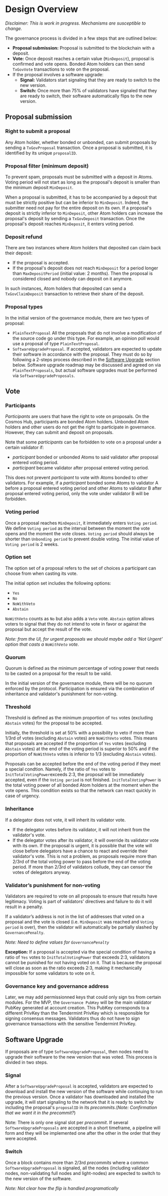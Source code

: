 # Design Overview

*Disclaimer: This is work in progress. Mechanisms are susceptible to change.*

The governance process is divided in a few steps that are outlined below:

* **Proposal submission:** Proposal is submitted to the blockchain with a 
  deposit.
* **Vote:** Once deposit reaches a certain value (`MinDeposit`), proposal is 
  confirmed and vote opens. Bonded Atom holders can then send `TxGovVote` 
  transactions to vote on the proposal.
* If the proposal involves a software upgrade:
  * **Signal:** Validators start signaling that they are ready to switch to the
    new version.
  * **Switch:** Once more than 75% of validators have signaled that they are 
    ready to switch, their software automatically flips to the new version.

## Proposal submission

### Right to submit a proposal

Any Atom holder, whether bonded or unbonded, can submit proposals by sending a 
`TxGovProposal` transaction. Once a proposal is submitted, it is identified by 
its unique `proposalID`.

### Proposal filter (minimum deposit)

To prevent spam, proposals must be submitted with a deposit in Atoms. Voting 
period will not start as long as the proposal's deposit is smaller than the 
minimum deposit `MinDeposit`.

When a proposal is submitted, it has to be accompanied by a deposit that must 
be strictly positive but can be inferior to `MinDeposit`. Indeed, the submitter
need not pay for the entire deposit on its own. If a proposal's deposit is 
strictly inferior to `MinDeposit`, other Atom holders can increase the 
proposal's deposit by sending a `TxGovDeposit` transaction. Once the proposal's 
deposit reaches `MinDeposit`, it enters voting period. 

### Deposit refund

There are two instances where Atom holders that deposited can claim back their 
deposit:
* If the proposal is accepted.
* If the proposal's deposit does not reach `MinDeposit` for a period longer 
  than `MaxDepositPeriod` (initial value: 2 months). Then the proposal is 
  considered closed and nobody can deposit on it anymore.

In such instances, Atom holders that deposited can send a `TxGovClaimDeposit` 
transaction to retrieve their share of the deposit.

### Proposal types

In the initial version of the governance module, there are two types of 
proposal:
* `PlainTextProposal` All the proposals that do not involve a modification of 
  the source code go under this type. For example, an opinion poll would use a 
  proposal of type `PlainTextProposal`.
* `SoftwareUpgradeProposal`. If accepted, validators are expected to update 
  their software in accordance with the proposal. They must do so by following 
  a 2-steps process described in the [Software Upgrade](#software-upgrade) 
  section below. Software upgrade roadmap may be discussed and agreed on via 
  `PlainTextProposals`, but actual software upgrades must be performed via 
  `SoftwareUpgradeProposals`.


## Vote

### Participants

*Participants* are users that have the right to vote on proposals. On the 
Cosmos Hub, participants are bonded Atom holders. Unbonded Atom holders and 
other users do not get the right to participate in governance. However, they 
can submit and deposit on proposals.

Note that some *participants* can be forbidden to vote on a proposal under a 
certain validator if:
* *participant* bonded or unbonded Atoms to said validator after proposal 
  entered voting period.
* *participant* became validator after proposal entered voting period.

This does not prevent *participant* to vote with Atoms bonded to other 
validators. For example, if a *participant* bonded some Atoms to validator A 
before a proposal entered voting period and other Atoms to validator B after 
proposal entered voting period, only the vote under validator B will be 
forbidden.

### Voting period

Once a proposal reaches `MinDeposit`, it immediately enters `Voting period`. We
define `Voting period` as the interval between the moment the vote opens and
the moment the vote closes. `Voting period` should always be shorter than 
`Unbonding period` to prevent double voting. The initial value of 
`Voting period` is 2 weeks.

### Option set

The option set of a proposal refers to the set of choices a participant can 
choose from when casting its vote.

The initial option set includes the following options: 
- `Yes`
- `No`
- `NoWithVeto` 
- `Abstain` 

`NoWithVeto` counts as `No` but also adds a `Veto` vote. `Abstain` option 
allows voters to signal that they do not intend to vote in favor or against the
proposal but accept the result of the vote. 

*Note: from the UI, for urgent proposals we should maybe add a ‘Not Urgent’ 
option that casts a `NoWithVeto` vote.*

### Quorum 

Quorum is defined as the minimum percentage of voting power that needs to be 
casted on a proposal for the result to be valid. 

In the initial version of the governance module, there will be no quorum 
enforced by the protocol. Participation is ensured via the combination of 
inheritance and validator's punishment for non-voting.

### Threshold

Threshold is defined as the minimum proportion of `Yes` votes (excluding 
`Abstain` votes) for the proposal to be accepted.

Initially, the threshold is set at 50% with a possibility to veto if more than
1/3rd of votes (excluding `Abstain` votes) are `NoWithVeto` votes. This means 
that proposals are accepted if the proportion of `Yes` votes (excluding 
`Abstain` votes) at the end of the voting period is superior to 50% and if the 
proportion of `NoWithVeto` votes is inferior to 1/3 (excluding `Abstain` 
votes).

Proposals can be accepted before the end of the voting period if they meet a special condtion. Namely, if the ratio of `Yes` votes to `InitTotalVotingPower`exceeds 2:3, the proposal will be immediately accepted, even if the `Voting period` is not finished. `InitTotalVotingPower` is the total voting power of all bonded Atom holders at the moment when the vote opens. 
This condition exists so that the network can react quickly in case of urgency.

### Inheritance

If a delegator does not vote, it will inherit its validator vote.

* If the delegator votes before its validator, it will not inherit from the 
  validator's vote.
* If the delegator votes after its validator, it will override its validator 
  vote with its own. If the proposal is urgent, it is possible 
  that the vote will close before delegators have a chance to react and 
  override their validator's vote. This is not a problem, as proposals require more than 2/3rd of the total voting power to pass before the end of the voting period. If more than 2/3rd of validators collude, they can censor the votes of delegators anyway.

### Validator’s punishment for non-voting

Validators are required to vote on all proposals to ensure that results have 
legitimacy. Voting is part of validators' directives and failure to do it will 
result in a penalty. 

If a validator’s address is not in the list of addresses that voted on a 
proposal and the vote is closed (i.e. `MinDeposit` was reached and `Voting 
period` is over), then the validator will automatically be partially slashed by
`GovernancePenalty`.

*Note: Need to define values for `GovernancePenalty`*

**Exception:** If a proposal is accepted via the special condition of having a ratio of `Yes` votes to `InitTotalVotingPower` that exceeds 2:3, validators cannot be punished for not having voted on it. 
That is because the proposal will close as soon as the ratio exceeds 2:3, 
making it mechanically impossible for some validators to vote on it.

### Governance key and governance address

Later, we may add permissionned keys that could only sign txs from certain modules. For the MVP, the `Governance PubKey` will be the main validator PubKey generated at account creation. This PubKey corresponds to a different PrivKey than the Tendermint PrivKey which is responsible for signing consensus messages. Validators thus do not have to sign governance transactions with the sensitive Tendermint PrivKey.

## Software Upgrade

If proposals are of type `SoftwareUpgradeProposal`, then nodes need to upgrade 
their software to the new version that was voted. This process is divided in 
two steps.

### Signal

After a `SoftwareUpgradeProposal` is accepted, validators are expected to 
download and install the new version of the software while continuing to run 
the previous version. Once a validator has downloaded and installed the 
upgrade, it will start signaling to the network that it is ready to switch by 
including the proposal's `proposalID` in its *precommits*.(*Note: Confirmation 
that we want it in the precommit?*)

Note: There is only one signal slot per *precommit*. If several 
`SoftwareUpgradeProposals` are accepted in a short timeframe, a pipeline will 
form and they will be implemented one after the other in the order that they 
were accepted.

### Switch

Once a block contains more than 2/3rd *precommits* where a common 
`SoftwareUpgradeProposal` is signaled, all the nodes (including validator 
nodes, non-validating full nodes and light-nodes) are expected to switch to the
new version of the software. 

*Note: Not clear how the flip is handled programatically*